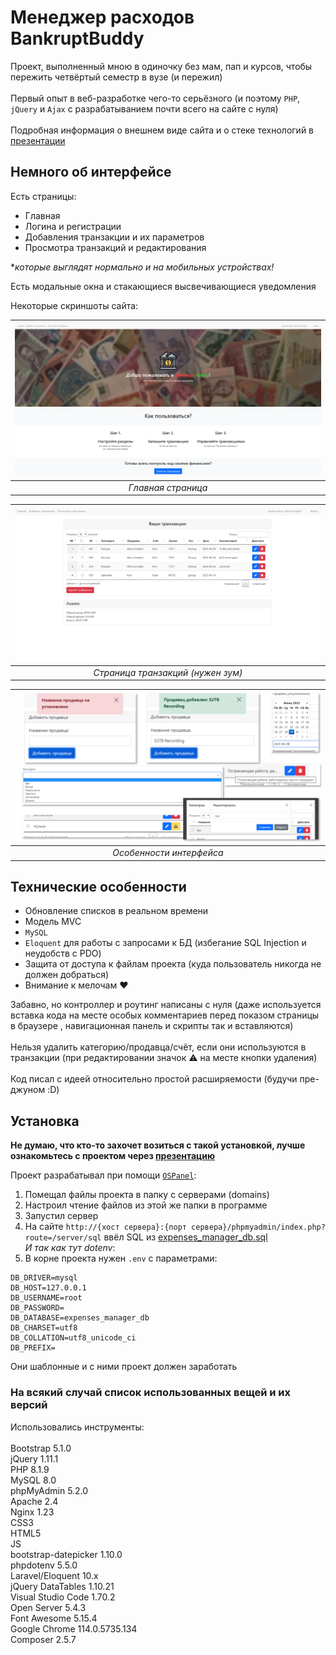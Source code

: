 # Менеджер расходов BankruptBuddy
Проект, выполненный мною в одиночку без мам, пап и курсов, чтобы пережить четвёртый семестр в вузе (и пережил)\
\
Первый опыт в веб-разработке чего-то серьёзного (и поэтому `PHP`, `jQuery` и `Ajax` с разрабатыванием почти всего на сайте с нуля)\
\
Подробная информация о внешнем виде сайта и о стеке технологий в [презентации](github_assets/_BankruptBuddy.pptx)

## Немного об интерфейсе
  Есть страницы:
  - Главная
  - Логина и регистрации
  - Добавления транзакции и их параметров
  - Просмотра транзакций и редактирования

**которые выглядят нормально и на мобильных устройствах!*

  Есть модальные окна и стакающиеся высвечивающиеся уведомления

  Некоторые скриншоты сайта:

| ![Главная страница](github_assets/main_page.png "Главная страница") |
| :---------------------------------------: |
|             *Главная страница*            |

| ![Страница транзакций](github_assets/transactions_page.png "Страница транзакций") |
| :---------------------------------------: |
|      *Страница транзакций (нужен зум)*    |

| ![Особенности интерфейса](github_assets/extras.png "Особенности интерфейса") |
| :---------------------------------------: |
|         *Особенности интерфейса*          |

## Технические особенности
+  Обновление списков в реальном времени
+  Модель MVC
+ `MySQL`
+ `Eloquent` для работы с запросами к БД (избегание SQL Injection и неудобств с PDO)
+  Защита от доступа к файлам проекта (куда пользователь никогда не должен добраться)
+  Внимание к мелочам ❤️

Забавно, но контроллер и роутинг написаны с нуля (даже используется вставка кода на месте особых комментариев перед показом страницы в браузере , навигационная панель и скрипты так и вставляются)\
\
Нельзя удалить категорию/продавца/счёт, если они используются в транзакции (при редактировании значок ⚠️ на месте кнопки удаления)\
\
Код писал с идеей относительно простой расширяемости (будучи пре-джуном :D)

## Установка
**Не думаю, что кто-то захочет возиться с такой установкой, лучше ознакомьтесь с проектом через [презентацию](github_assets/_BankruptBuddy.pptx)**

Проект разрабатывал при помощи [`OSPanel`](https://ospanel.io/):
1. Помещал файлы проекта в папку с серверами (domains)
2. Настроил чтение файлов из этой же папки в программе
3. Запустил сервер
4. На сайте `http://{хост сервера}:{порт сервера}/phpmyadmin/index.php?route=/server/sql` ввёл SQL из [expenses_manager_db.sql](/expenses_manager_db.sql)\
*И так как тут dotenv*:
5. В корне проекта нужен `.env` с параметрами:
```
DB_DRIVER=mysql
DB_HOST=127.0.0.1
DB_USERNAME=root
DB_PASSWORD=
DB_DATABASE=expenses_manager_db
DB_CHARSET=utf8
DB_COLLATION=utf8_unicode_ci
DB_PREFIX=
```
Они шаблонные и с ними проект должен заработать

### На всякий случай список использованных вещей и их версий

Использовались инструменты:\
\
Bootstrap 5.1.0\
jQuery 1.11.1\
PHP 8.1.9\
MySQL 8.0\
phpMyAdmin 5.2.0\
Apache 2.4\
Nginx 1.23\
CSS3\
HTML5\
JS\
bootstrap-datepicker 1.10.0\
phpdotenv 5.5.0\
Laravel/Eloquent 10.x\
jQuery DataTables 1.10.21\
Visual Studio Code 1.70.2\
Open Server 5.4.3\
Font Awesome 5.15.4\
Google Chrome 114.0.5735.134\
Composer 2.5.7
